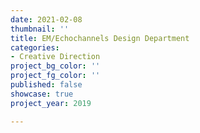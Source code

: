 ```yaml
---
date: 2021-02-08
thumbnail: ''
title: EM/Echochannels Design Department
categories:
- Creative Direction
project_bg_color: ''
project_fg_color: ''
published: false
showcase: true
project_year: 2019

---
```

